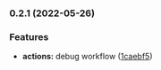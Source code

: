 ### 0.2.1 (2022-05-26)


### Features

* **actions:** debug workflow ([1caebf5](https://github.com/ulbrich-media/clubcms/commit/1caebf52dd202959307efc6dca6518c7cad85f00))

